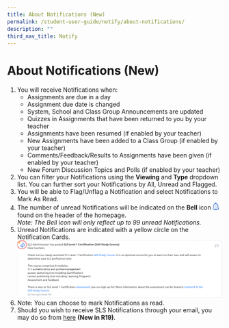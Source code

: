 ```yaml
---
title: About Notifications (New)
permalink: /student-user-guide/notify/about-notifications/
description: ""
third_nav_title: Notify
---
```

<h1>About Notifications (New)</h1>
  <ol>
    <li>You will receive Notifications when:
      <ul>
        <li>Assignments are due in a day</li>
        <li>Assignment due date is changed</li>
        <li>System, School and Class Group Announcements are updated</li>
        <li>Quizzes in Assignments that have been returned to you by your teacher</li>
        <li>Assignments have been resumed (if enabled by your teacher)</li>
        <li>New Assignments have been added to a Class Group (if enabled by your teacher)</li>
        <li>Comments/Feedback/Results to Assignments have been given (if enabled by your teacher)</li>
        <li>New Forum Discussion Topics and Polls (if enabled by your teacher)</li>
      </ul>
    </li>
    <li>You can filter your Notifications using the <strong>Viewing</strong> and <strong>Type</strong> dropdown list. You can further sort your Notifications by All, Unread and Flagged.</li>
    <li>You will be able to Flag/Unflag a Notification and select Notifications to Mark As Read.</li>
    <li>The number of unread Notifications will be indicated on the <strong>Bell</strong> icon <img style="width:1rem; display: inline;" src="/images/Icons/Bell.svg"> found on the header of the homepage.
<br><em>Note: The Bell icon will only reflect up to 99 unread Notifications.</em></li>
    <li>Unread Notifications are indicated with a yellow circle on the Notification Cards. <a target="_blank" href="/images/2Teacher/N-New.png"><img alt="Discover" src="/images/2Teacher/N-New.png"></a></li>
    <li>Note: You can choose to mark Notifications as read.</li>
    <li>Should you wish to receive SLS Notifications through your email, you may do so from <a href="hyperlink set email notifications.">here</a> <strong>(New in R19)</strong>.</li>
  </ol>